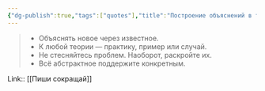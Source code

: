 ```yaml
---
{"dg-publish":true,"tags":["quotes"],"title":"Построение объяснений в тексте","date":"2021-10-19T12:38:00+03:00","modified_at":"2022-07-24T14:50:01+03:00","permalink":"/quotes/202110191238/","dgHomeLink":false,"dgPassFrontmatter":true}
---
```



> - Объяснять новое через известное.
> - К любой теории — практику, пример или случай.
> - Не стесняйтесь проблем. Наоборот, раскройте их.
> - Всё абстрактное поддержите конкретным.

Link:: [[Пиши сокращай]]
